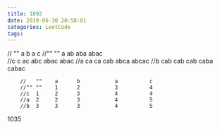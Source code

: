 ```yaml
---
title: 1092
date: 2019-06-30 20:58:01
categories: LeetCode
tags:
---
```

//   ""    a      b           a          c
        //"" ""    a      ab          aba        abac        
        //c  c     ac     abc         abac       abac
        //a  ca    ca     cab         abca       abcac
        //b  cab   cab    cab         caba       cabac
        
        
        //   ""    a      b           a          c
        //"" ""    1      2           3          4        
        //c  1     2      3           4          4
        //a  2     2      3           4          5
        //b  3     3      3           4          5

1035
